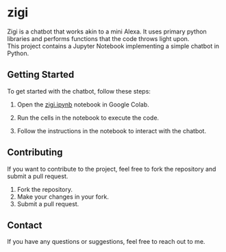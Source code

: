 # zigi
Zigi is a chatbot that works akin to a mini Alexa. It uses primary python libraries and performs functions that the code throws light upon.  
This project contains a Jupyter Notebook implementing a simple chatbot in Python.

## Getting Started

To get started with the chatbot, follow these steps:

1. Open the [zigi.ipynb](zigi.ipynb) notebook in Google Colab.

2. Run the cells in the notebook to execute the code.

3. Follow the instructions in the notebook to interact with the chatbot.

## Contributing

If you want to contribute to the project, feel free to fork the repository and submit a pull request.

1. Fork the repository.
2. Make your changes in your fork.
3. Submit a pull request.


## Contact

If you have any questions or suggestions, feel free to reach out to me.
